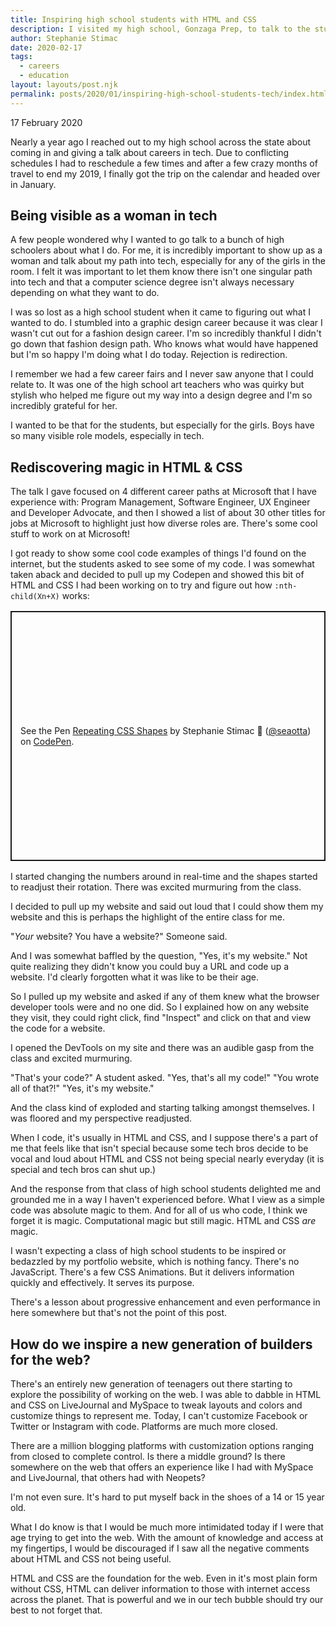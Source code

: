 ```yaml
---
title: Inspiring high school students with HTML and CSS
description: I visited my high school, Gonzaga Prep, to talk to the students about different career paths in tech.
author: Stephanie Stimac
date: 2020-02-17
tags:
  - careers
  - education
layout: layouts/post.njk
permalink: posts/2020/01/inspiring-high-school-students-tech/index.html
---
```


<p class="blog-post__date">17 February 2020</p>

Nearly a year ago I reached out to my high school across the state about coming in and giving a talk about careers in tech. Due to conflicting schedules I had to reschedule a few times and after a few crazy months of travel to end my 2019, I finally got the trip on the calendar and headed over in January.

## Being visible as a woman in tech

A few people wondered why I wanted to go talk to a bunch of high schoolers about what I do. For me, it is incredibly important to show up as a woman and talk about my path into tech, especially for any of the girls in the room. I felt it was important to let them know there isn't one singular path into tech and that a computer science degree isn't always necessary depending on what they want to do. 

I was so lost as a high school student when it came to figuring out what I wanted to do. I stumbled into a graphic design career because it was clear I wasn't cut out for a fashion design career.  I'm so incredibly thankful I didn't go down that fashion design path. Who knows what would have happened but I'm so happy I'm doing what I do today. Rejection is redirection. 

I remember we had a few career fairs and I never saw anyone that I could relate to. It was one of the high school art teachers who was quirky but stylish who helped me figure out my way into a design degree and I'm so incredibly grateful for her. 

I wanted to be that for the students, but especially for the girls. Boys have so many visible role models, especially in tech. 


## Rediscovering magic in HTML & CSS

The talk I gave focused on 4 different career paths at Microsoft that I have experience with: Program Management, Software Engineer, UX Engineer and Developer Advocate, and then I showed a list of about 30 other titles for jobs at Microsoft to highlight just how diverse roles are. There's some cool stuff to work on at Microsoft! 

I got ready to show some cool code examples of things I'd found on the internet, but the students asked to see some of my code. I was somewhat taken aback and decided to pull up my Codepen and showed this bit of HTML and CSS I had been working on to try and figure out how `:nth-child(Xn+X)` works:


<div style="margin: 1rem 0;">
<p class="codepen" data-height="400" data-theme-id="default" data-default-tab="result" data-user="seaotta" data-slug-hash="QWwrezg" style="height: 400px; box-sizing: border-box; display: flex; align-items: center; justify-content: center; border: 2px solid; margin: 1em 0; padding: 1em;" data-pen-title="Repeating CSS Shapes">
  <span>See the Pen <a href="https://codepen.io/seaotta/pen/QWwrezg">
  Repeating CSS Shapes</a> by Stephanie Stimac 🌙  (<a href="https://codepen.io/seaotta">@seaotta</a>)
  on <a href="https://codepen.io">CodePen</a>.</span>
</p>
<script async src="https://static.codepen.io/assets/embed/ei.js"></script>
</div>

I started changing the numbers around in real-time and the shapes started to readjust their rotation. There was excited murmuring from the class.  

I decided to pull up my website and said out loud that I could show them my website and this is perhaps the highlight of the entire class for me. 

"_Your_ website? You have a website?" Someone said. 

And I was somewhat baffled by the question, "Yes, it's my website." Not quite realizing they didn't know you could buy a URL and code up a website. I'd clearly forgotten what it was like to be their age. 

So I pulled up my website and asked if any of them knew what the browser developer tools were and no one did. So I explained how on any website they visit, they could right click, find "Inspect" and click on that and view the code for a website. 

I opened the DevTools on my site and there was an audible gasp from the class and excited murmuring. 

"That's your code?" A student asked. 
"Yes, that's all my code!"
"You wrote all of that?!"
"Yes, it's my website." 

And the class kind of exploded and starting talking amongst themselves. I was floored and my perspective readjusted. 

When I code, it's usually in HTML and CSS, and I suppose there's a part of me that feels like that isn't special because some tech bros decide to be vocal and loud about HTML and CSS not being special nearly everyday (it is special and tech bros can shut up.) 

And the response from that class of high school students delighted me and grounded me in a way I haven't experienced before. What I view as a simple code was absolute magic to them. And for all of us who code, I think we forget it is magic. Computational magic but still magic. HTML and CSS _are_ magic.

I wasn't expecting a class of high school students to be inspired or bedazzled by my portfolio website, which is nothing fancy. There's no JavaScript. There's a few CSS Animations. But it delivers information quickly and effectively. It serves its purpose.

There's a lesson about progressive enhancement and even performance in here somewhere but that's not the point of this post. 

## How do we inspire a new generation of builders for the web?

There's an entirely new generation of teenagers out there starting to explore the possibility of working on the web. I was able to dabble in HTML and CSS on LiveJournal and MySpace to tweak layouts and colors and customize things to represent me. Today, I can't customize Facebook or Twitter or Instagram with code. Platforms are much more closed.

There are a million blogging platforms with customization options ranging from closed to complete control. Is there a middle ground? Is there somewhere on the web that offers an experience like I had with MySpace and LiveJournal, that others had with Neopets? 

I'm not even sure. It's hard to put myself back in the shoes of a 14 or 15 year old. 

What I do know is that I would be much more intimidated today if I were that age trying to get into the web. With the amount of knowledge and access at my fingertips, I would be discouraged if I saw all the negative comments about HTML and CSS not being useful. 

HTML and CSS are the foundation for the web. Even in it's most plain form without CSS, HTML can deliver information to those with internet access across the planet. That is powerful and we in our tech bubble should try our best to not forget that.
